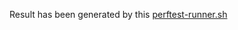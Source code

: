 Result has been generated by this [perftest-runner.sh](https://github.com/maxim-ge/air-devops/blob/fba09238a4054794671b9dde4e6f93694d6bf42c/perftest/docker/perftest-runner.sh)
